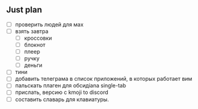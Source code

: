 ## Just plan
- [ ] проверить людей для мах
- [ ] взять завтра
	- [ ] кроссовки 
	- [ ] блокнот
	- [ ] плеер
	- [ ] ручку
	- [ ] деньги
- [ ] тини
- [ ] добавить телеграма в список приложений, в которых работает вим
- [ ] пальскать плаген для обсидiana single-tab
- [ ] прислать, версию с kmoji to discord
- [ ] составить славарь для клавиатуры.
